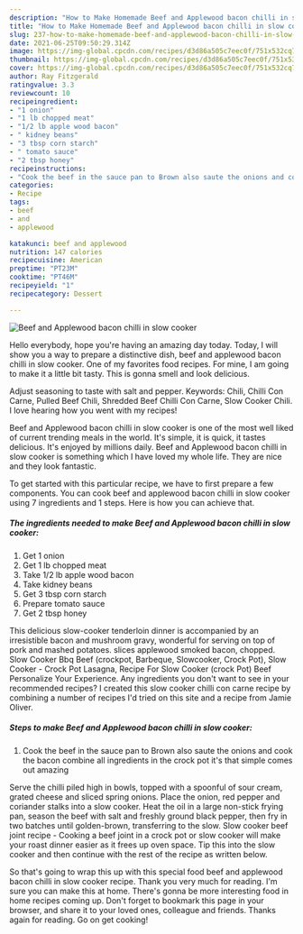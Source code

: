 ```yaml
---
description: "How to Make Homemade Beef and Applewood bacon chilli in slow cooker"
title: "How to Make Homemade Beef and Applewood bacon chilli in slow cooker"
slug: 237-how-to-make-homemade-beef-and-applewood-bacon-chilli-in-slow-cooker
date: 2021-06-25T09:50:29.314Z
image: https://img-global.cpcdn.com/recipes/d3d86a505c7eec0f/751x532cq70/beef-and-applewood-bacon-chilli-in-slow-cooker-recipe-main-photo.jpg
thumbnail: https://img-global.cpcdn.com/recipes/d3d86a505c7eec0f/751x532cq70/beef-and-applewood-bacon-chilli-in-slow-cooker-recipe-main-photo.jpg
cover: https://img-global.cpcdn.com/recipes/d3d86a505c7eec0f/751x532cq70/beef-and-applewood-bacon-chilli-in-slow-cooker-recipe-main-photo.jpg
author: Ray Fitzgerald
ratingvalue: 3.3
reviewcount: 10
recipeingredient:
- "1 onion"
- "1 lb chopped meat"
- "1/2 lb apple wood bacon"
- " kidney beans"
- "3 tbsp corn starch"
- " tomato sauce"
- "2 tbsp honey"
recipeinstructions:
- "Cook the beef in the sauce pan to Brown also saute the onions and cook the bacon combine all ingredients in the crock pot it&#39;s that simple comes out amazing"
categories:
- Recipe
tags:
- beef
- and
- applewood

katakunci: beef and applewood 
nutrition: 147 calories
recipecuisine: American
preptime: "PT23M"
cooktime: "PT46M"
recipeyield: "1"
recipecategory: Dessert

---
```



![Beef and Applewood bacon chilli in slow cooker](https://img-global.cpcdn.com/recipes/d3d86a505c7eec0f/751x532cq70/beef-and-applewood-bacon-chilli-in-slow-cooker-recipe-main-photo.jpg)

Hello everybody, hope you're having an amazing day today. Today, I will show you a way to prepare a distinctive dish, beef and applewood bacon chilli in slow cooker. One of my favorites food recipes. For mine, I am going to make it a little bit tasty. This is gonna smell and look delicious.

Adjust seasoning to taste with salt and pepper. Keywords: Chili, Chilli Con Carne, Pulled Beef Chili, Shredded Beef Chilli Con Carne, Slow Cooker Chili. I love hearing how you went with my recipes!

Beef and Applewood bacon chilli in slow cooker is one of the most well liked of current trending meals in the world. It's simple, it is quick, it tastes delicious. It's enjoyed by millions daily. Beef and Applewood bacon chilli in slow cooker is something which I have loved my whole life. They are nice and they look fantastic.


To get started with this particular recipe, we have to first prepare a few components. You can cook beef and applewood bacon chilli in slow cooker using 7 ingredients and 1 steps. Here is how you can achieve that.

<!--inarticleads1-->

##### The ingredients needed to make Beef and Applewood bacon chilli in slow cooker:

1. Get 1 onion
1. Get 1 lb chopped meat
1. Take 1/2 lb apple wood bacon
1. Take  kidney beans
1. Get 3 tbsp corn starch
1. Prepare  tomato sauce
1. Get 2 tbsp honey


This delicious slow-cooker tenderloin dinner is accompanied by an irresistible bacon and mushroom gravy, wonderful for serving on top of pork and mashed potatoes. slices applewood smoked bacon, chopped. Slow Cooker Bbq Beef (crockpot, Barbeque, Slowcooker, Crock Pot), Slow Cooker - Crock Pot Lasagna, Recipe For Slow Cooker (crock Pot) Beef Personalize Your Experience. Any ingredients you don&#39;t want to see in your recommended recipes? I created this slow cooker chilli con carne recipe by combining a number of recipes I&#39;d tried on this site and a recipe from Jamie Oliver. 

<!--inarticleads2-->

##### Steps to make Beef and Applewood bacon chilli in slow cooker:

1. Cook the beef in the sauce pan to Brown also saute the onions and cook the bacon combine all ingredients in the crock pot it&#39;s that simple comes out amazing


Serve the chilli piled high in bowls, topped with a spoonful of sour cream, grated cheese and sliced spring onions. Place the onion, red pepper and coriander stalks into a slow cooker. Heat the oil in a large non-stick frying pan, season the beef with salt and freshly ground black pepper, then fry in two batches until golden-brown, transferring to the slow. Slow cooker beef joint recipe - Cooking a beef joint in a crock pot or slow cooker will make your roast dinner easier as it frees up oven space. Tip this into the slow cooker and then continue with the rest of the recipe as written below. 

So that's going to wrap this up with this special food beef and applewood bacon chilli in slow cooker recipe. Thank you very much for reading. I'm sure you can make this at home. There's gonna be more interesting food in home recipes coming up. Don't forget to bookmark this page in your browser, and share it to your loved ones, colleague and friends. Thanks again for reading. Go on get cooking!
